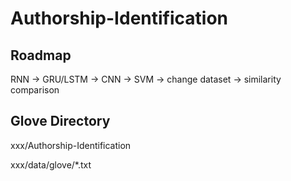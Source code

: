 # Authorship-Identification

## Roadmap
RNN -> GRU/LSTM -> CNN -> SVM -> change dataset -> similarity comparison

## Glove Directory
xxx/Authorship-Identification

xxx/data/glove/*.txt
